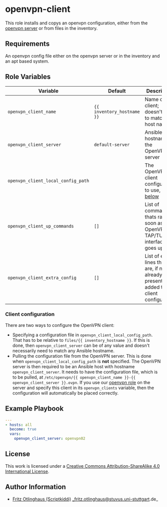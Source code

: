 # openvpn-client

This role installs and copys an openvpn configuration, either from the [openvpn server](https://github.com/stuvusIT/openvpn) or from files in the inventory.


## Requirements

An openvpn config file either on the openvpn server or in the inventory and an apt based system.

## Role Variables

| Variable                           | Default                    | Description                                                                             |
| ---------------------------------- | -------------------------- | --------------------------------------------------------------------------------------- |
| `openvpn_client_name`              | `{{ inventory_hostname }}` | Name of the client; doesn't need to match the host name                                 |
| `openvpn_client_server`            | `default-server`           | Ansible hostname of the OpenVPN server                                                  |
| `openvpn_client_local_config_path` |                            | The OpenVPN client configuration to use, [read below](#client-configuration)            |
| `openvpn_client_up_commands`       | `[]`                       | List of commands thats ran as soon as the OpenVPN TAP/TUN interface goes up             |
| `openvpn_client_extra_config`      | `[]`                       | List of extra lines that are, if not already present, added to the client configuration |

### Client configuration

There are two ways to configure the OpenVPN client:

* Specifying a configuration file in `openvpn_client_local_config_path`.
  That has to be relative to `files/{{ inventory_hostname }}`.
  If this is done, then `openvpn_client_server` can be of any value and doesn't necessarily need to match any Ansible hostname. 
* Pulling the configuration file from the OpenVPN server.
  This is done when `openvpn_client_local_config_path` is **not** specified.
  The OpenVPN server is then required to be an Ansible host with hostname `openvpn_client_server`.
  It needs to have the configuration file, which is to be pulled, at `/etc/openvpn/{{ openvpn_client_name }}-{{ openvpn_client_server }}.ovpn`.
  If you use our [openvpn role](https://github.com/stuvusIT/openvpn) on the server and specify this client in its `openvpn_clients` variable,
  then the configuration will automatically be placed correctly.

## Example Playbook

```yml
---
- hosts: all
  become: true
  vars:
    openvpn_client_server: openvpn02
```

## License

This work is licensed under a [Creative Commons Attribution-ShareAlike 4.0 International License](https://creativecommons.org/licenses/by-sa/4.0/).


## Author Information
 * [Fritz Otlinghaus (Scriptkiddi)](https://github.com/Scriptkiddi) _fritz.otlinghaus@stuvus.uni-stuttgart.de_
